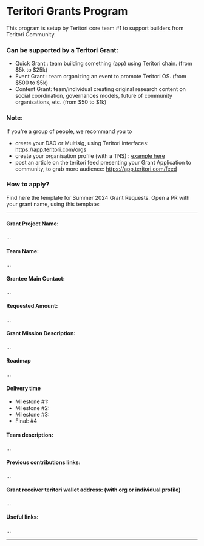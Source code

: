 # Teritori Grants Program

This program is setup by Teritori core team #1 to support builders from Teritori Community.

### Can be supported by a Teritori Grant: 
- Quick Grant : team building something (app) using Teritori chain. (from $5k to $25k)
- Event Grant : team organizing an event to promote Teritori OS. (from $500 to $5k)
- Content Grant: team/individual creating original research content on social coordination, governances models, future of community organisations, etc. (from $50 to $1k)

### Note:
If you're a group of people, we recommand you to 
- create your DAO or Multisig, using Teritori interfaces: https://app.teritori.com/orgs
- create your organisation profile (with a TNS) : [example here](https://app.teritori.com/user/tori-tori17u27ffvj90w4vr32awxlqhnr03hdlqpk575jtz6cvnjxyrukla8qgqdzmx)
- post an article on the teritori feed presenting your Grant Application to community, to grab more audience: https://app.teritori.com/feed

### How to apply?
Find here the template for Summer 2024 Grant Requests.
Open a PR with your grant name, using this template:

---
#### Grant Project Name:
...

#### Team Name: 
...

#### Grantee Main Contact:
...

#### Requested Amount: 
...

#### Grant Mission Description:
...

#### Roadmap
...


#### Delivery time 
- Milestone #1:
- Milestone #2:
- Milestone #3: 
- Final: #4

#### Team description:
...

#### Previous contributions links:
...

#### Grant receiver teritori wallet address: (with org or individual profile)
...

#### Useful links:
...

---

